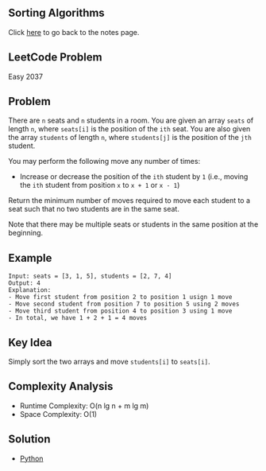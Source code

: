 ## Sorting Algorithms
Click [here](../notes.md) to go back to the notes page.

## LeetCode Problem
Easy 2037

## Problem
There are `n` seats and `n` students in a room. You are given an array `seats` of length `n`, where `seats[i]` is the position of the `ith` seat. You are also given the array `students` of length `n`, where `students[j]` is the position of the `jth` student.

You may perform the following move any number of times:
- Increase or decrease the position of the `ith` student by `1` (i.e., moving the `ith` student from position `x` to `x + 1` or `x - 1`)

Return the minimum number of moves required to move each student to a seat such that no two students are in the same seat.

Note that there may be multiple seats or students in the same position at the beginning.

## Example
```
Input: seats = [3, 1, 5], students = [2, 7, 4]
Output: 4
Explanation:
- Move first student from position 2 to position 1 usign 1 move
- Move second student from position 7 to position 5 using 2 moves
- Move third student from position 4 to position 3 using 1 move
- In total, we have 1 + 2 + 1 = 4 moves
```

## Key Idea
Simply sort the two arrays and move `students[i]` to `seats[i]`.

## Complexity Analysis
- Runtime Complexity: O(n lg n + m lg m)
- Space Complexity: O(1)

## Solution
- [Python](./solution.py)
